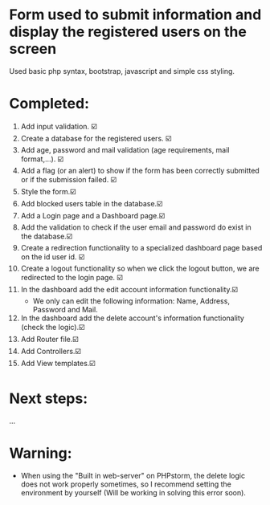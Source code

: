 # Form used to submit information and display the registered users on the screen
Used basic php syntax, bootstrap, javascript and simple css styling.

# Completed:
1. Add input validation. ☑️
2. Create a database for the registered users. ☑️
3. Add age, password and mail validation (age requirements, mail format,...). ☑️
4. Add a flag (or an alert) to show if the form has been correctly submitted or if the submission failed. ☑️
5. Style the form.☑️
6. Add blocked users table in the database.☑️
7. Add a Login page and a Dashboard page.☑️
8. Add the validation to check if the user email and password do exist in the database.☑️ 
9. Create a redirection functionality to a specialized dashboard page based on the id user id. ☑️
10. Create a logout functionality so when we click the logout button, we are redirected to the login page. ☑️
11. In the dashboard add the edit account information functionality.☑️
    * We only can edit the following information: Name, Address, Password and Mail. 
12. In the dashboard add the delete account's information functionality (check the logic).☑️
13. Add Router file.☑️
14. Add Controllers.☑️
15. Add View templates.☑️

# Next steps:
...

# Warning:
* When using the "Built in web-server" on PHPstorm, the delete logic does not work properly sometimes, so I recommend 
  setting the environment by yourself (Will be working in solving this error soon).
